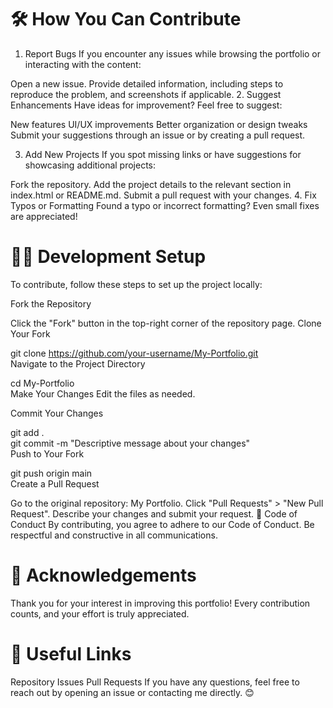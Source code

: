 # 🛠️ How You Can Contribute

1. Report Bugs
If you encounter any issues while browsing the portfolio or interacting with the content:

Open a new issue.
Provide detailed information, including steps to reproduce the problem, and screenshots if applicable.
2. Suggest Enhancements
Have ideas for improvement? Feel free to suggest:

New features
UI/UX improvements
Better organization or design tweaks
Submit your suggestions through an issue or by creating a pull request.

3. Add New Projects
If you spot missing links or have suggestions for showcasing additional projects:

Fork the repository.
Add the project details to the relevant section in index.html or README.md.
Submit a pull request with your changes.
4. Fix Typos or Formatting
Found a typo or incorrect formatting? Even small fixes are appreciated!

# 🧑‍💻 Development Setup

To contribute, follow these steps to set up the project locally:

Fork the Repository

Click the "Fork" button in the top-right corner of the repository page.
Clone Your Fork

git clone https://github.com/your-username/My-Portfolio.git  
Navigate to the Project Directory

cd My-Portfolio  
Make Your Changes
Edit the files as needed.

Commit Your Changes

git add .  
git commit -m "Descriptive message about your changes"  
Push to Your Fork

git push origin main  
Create a Pull Request

Go to the original repository: My Portfolio.
Click "Pull Requests" > "New Pull Request".
Describe your changes and submit your request.
📝 Code of Conduct
By contributing, you agree to adhere to our Code of Conduct. Be respectful and constructive in all communications.

# 🤝 Acknowledgements

Thank you for your interest in improving this portfolio! Every contribution counts, and your effort is truly appreciated.

# 🔗 Useful Links

Repository
Issues
Pull Requests
If you have any questions, feel free to reach out by opening an issue or contacting me directly. 😊

